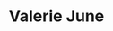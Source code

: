 ---
title: "Valerie June"
summary: "American singer, songwriter and multi-instrumentalist from Memphis, Tennessee, USA. Daughter of , sister of and ."
slug: "valerie-june"
image: "valerie-june.jpg"
apple_music_artist_url: "https://music.apple.com/gb/artist/valerie-june/313040471"
wikipedia_url: "none"
---